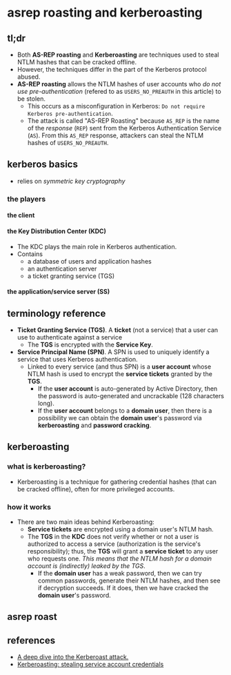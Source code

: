 # asrep roasting and kerberoasting

## tl;dr
- Both **AS-REP roasting** and **Kerberoasting** are techniques used to steal NTLM hashes that can be cracked offline.
- However, the techniques differ in the part of the Kerberos protocol abused.
- **AS-REP roasting** allows the NTLM hashes of user accounts who _do not use pre-authentication_ (refered to as `USERS_NO_PREAUTH` in this article) to be stolen.
  - This occurs as a misconfiguration in Kerberos: `Do not require Kerberos pre-authentication`.
  - The attack is called "AS-REP Roasting" because `AS_REP` is the name of the _response_ (`REP`) sent from the Kerberos Authentication Service (`AS`). From this `AS_REP` response, attackers can steal the NTLM hashes of `USERS_NO_PREAUTH`.

## kerberos basics

- relies on _symmetric key cryptography_

### the players

#### the client

#### the Key Distribution Center (KDC)
- The KDC plays the main role in Kerberos authentication.
- Contains
  - a database of users and application hashes
  - an authentication server
  - a ticket granting service (TGS)

#### the application/service server (SS)

## terminology reference

- **Ticket Granting Service (TGS)**. A **ticket** (not a service) that a user can use to authenticate against a service
  - The **TGS** is encrypted with the **Service Key**.
- **Service Principal Name (SPN)**. A SPN is used to uniquely identify a service that uses Kerberos authentication.
  - Linked to every service (and thus SPN) is a **user account** whose NTLM hash is used to encrypt the **service tickets** granted by the **TGS**.
    - If the **user account** is auto-generated by Active Directory, then the password is auto-generated and uncrackable (128 characters long).
    - If the **user account** belongs to a **domain user**, then there is a possibility we can obtain the **domain user**'s password via **kerberoasting** and **password cracking**.

## kerberoasting

### what is kerberoasting?
- Kerberoasting is a technique for gathering credential hashes (that can be cracked offline), often for more privileged accounts.


### how it works
- There are two main ideas behind Kerberoasting:
  - **Service tickets** are encrypted using a domain user's NTLM hash.
  - The **TGS** in the **KDC** does not verify whether or not a user is authorized to access a service (authorization is the service's responsibility); thus, the **TGS** will grant a **service ticket** to any user who requests one. _This means that the NTLM hash for a domain account is (indirectly) leaked by the TGS_.
    - If the **domain user** has a weak password, then we can try common passwords, generate their NTLM hashes, and then see if decryption succeeds. If it does, then we have cracked the **domain user**'s password.


## asrep roast

## references

- [A deep dive into the Kerberoast attack.](https://www.hackingarticles.in/deep-dive-into-kerberoasting-attack/)
- [Kerberoasting: stealing service account credentials](https://www.scip.ch/en/?labs.20181011)
